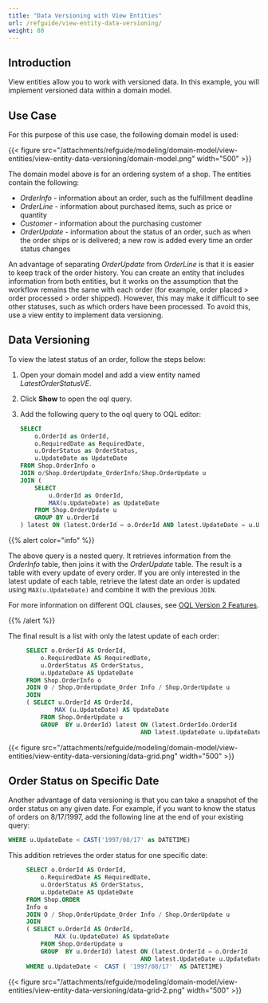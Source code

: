 ```yaml
---
title: "Data Versioning with View Entities"
url: /refguide/view-entity-data-versioning/
weight: 80
---
```


## Introduction

View entities allow you to work with versioned data. In this example, you will implement versioned data within a domain model. 

## Use Case

For this purpose of this use case, the following domain model is used:

{{< figure src="/attachments/refguide/modeling/domain-model/view-entities/view-entity-data-versioning/domain-model.png" width="500" >}}

The domain model above is for an ordering system of a shop. The entities contain the following:

* *OrderInfo* - information about an order, such as the fulfillment deadline 
* *OrderLine* -  information about purchased items, such as price or quantity
* *Customer* - information about the purchasing customer 
* *OrderUpdate* - information about the status of an order, such as when the order ships or is delivered; a new row is added every time an order status changes

An advantage of separating *OrderUpdate* from *OrderLine* is that it is easier to keep track of the order history. You can create an entity that includes information from both entities, but it works on the assumption that the workflow remains the same with each order (for example, order placed > order processed > order shipped). However, this may make it difficult to see other statuses, such as which orders have been processed. To avoid this, use a view entity to implement data versioning.

## Data Versioning

To view the latest status of an order, follow the steps below:

1. Open your domain model and add a view entity named *LatestOrderStatusVE*.
2. Click **Show** to open the oql query.
3. Add the following query to the oql query to OQL editor:

    ```sql
    SELECT
        o.OrderId as OrderId,
        o.RequiredDate as RequiredDate,
        u.OrderStatus as OrderStatus,
        u.UpdateDate as UpdateDate
    FROM Shop.OrderInfo o
    JOIN o/Shop.OrderUpdate_OrderInfo/Shop.OrderUpdate u
    JOIN (
        SELECT
            u.OrderId as OrderId,
            MAX(u.UpdateDate) as UpdateDate
        FROM Shop.OrderUpdate u
        GROUP BY u.OrderId
    ) latest ON (latest.OrderId = o.OrderId AND latest.UpdateDate = u.UpdateDate)
    ```

{{% alert color="info" %}}

The above query is a nested query. It retrieves information from the *OrderInfo* table, then joins it with the *OrderUpdate* table. The result is a table with every update of every order. If you are only interested in the latest update of each table, retrieve the latest date an order is updated using `MAX(u.UpdateDate)` and combine it with the previous `JOIN`.

For more information on different OQL clauses, see [OQL Version 2 Features](/refguide/oql-v2/).

{{% /alert %}}

The final result is a list with only the latest update of each order: 

```sql
     SELECT o.OrderId AS OrderId,
         o.RequiredDate AS RequiredDate,
         u.OrderStatus AS OrderStatus,
         u.UpdateDate AS UpdateDate
     FROM Shop.OrderInfo o
     JOIN O / Shop.OrderUpdate_Order Info / Shop.OrderUpdate u
     JOIN 
     ( SELECT u.OrderId AS OrderId,
             MAX (u.UpdateDate) AS UpdateDate
         FROM Shop.OrderUpdate u
         GROUP  BY u.OrderId) latest ON (latest.OrderIdo.OrderId
                                     AND latest.UpdateDate u.UpdateDate)
```

{{< figure src="/attachments/refguide/modeling/domain-model/view-entities/view-entity-data-versioning/data-grid.png" width="500" >}}

## Order Status on Specific Date

Another advantage of data versioning is that you can take a snapshot of the order status on any given date. For example, if you want to know the status of orders on 8/17/1997, add the following line at the end of your existing query:

```sql
WHERE u.UpdateDate < CAST('1997/08/17' as DATETIME)
```

This addition retrieves the order status for one specific date:

```sql
     SELECT o.OrderId AS OrderId,
         o.RequiredDate AS RequiredDate,
         u.OrderStatus AS OrderStatus,
         u.UpdateDate AS UpdateDate
     FROM Shop.ORDER
     Info o
     JOIN O / Shop.OrderUpdate_Order Info / Shop.OrderUpdate u
     JOIN 
     ( SELECT u.OrderId AS OrderId,
             MAX (u.UpdateDate) AS UpdateDate
         FROM Shop.OrderUpdate u
         GROUP  BY u.OrderId) latest ON (latest.OrderId = o.OrderId
                                     AND latest.UpdateDate u.UpdateDate)
     WHERE u.UpdateDate <  CAST ( '1997/08/17'  AS DATETIME)
```

{{< figure src="/attachments/refguide/modeling/domain-model/view-entities/view-entity-data-versioning/data-grid-2.png" width="500" >}}
